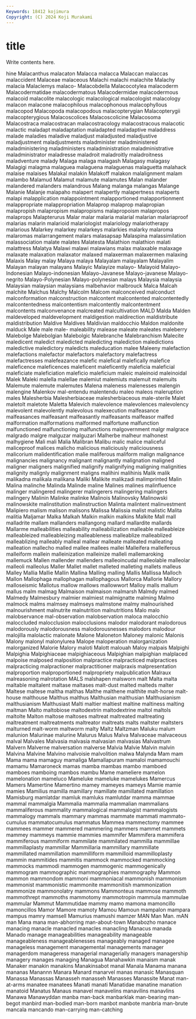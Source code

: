 ```yaml
---
Keywords: 18412 kojimura
Copyright: (C) 2024 Koji Murakami
---
```


# title

Write contents here.



hine Malacanthus malacaton Malacca
malacca Malaccan malaccas malaccident Malaceae malaceous Malachi malachi malachite Malachy
malacia Malaclemys malaco- Malacobdella Malacocotylea malacoderm Malacodermatidae malacodermatous Malacodermidae malacodermous
malacoid malacolite malacologic malacological malacologist malacology malacon malacone malacophilous malacophonous
malacophyllous malacopod Malacopoda malacopodous malacopterygian Malacopterygii malacopterygious Malacoscolices Malacoscolicine Malacosoma
Malacostraca malacostracan malacostracology malacostracous malacotic malactic maladapt maladaptation maladapted maladaptive
maladdress malade maladies maladive maladjust maladjusted maladjustive maladjustment maladjustments maladminister
maladministered maladministering maladministers maladministration maladministrative maladministrator maladresse maladroit maladroitly maladroitness
maladventure malady Malaga malaga malagash Malagasy malagasy Malagigi malagma malaguea
malaguena malaguenas malaguetta malahack malaise malaises Malakal malakin Malakoff malakon
malalignment malam malambo Malamud Malamut malamute malamutes Malan malander malandered
malanders malandrous Malang malanga malangas Malange Malanie Malanje malapaho malapert
malapertly malapertness malaperts malapi malapplication malappointment malapportioned malapportionment malappropriate malappropriation
Malaprop malaprop malapropian malapropish malapropism malapropisms malapropoism malapropos malaprops Malapterurus
Malar malar malaria malarial malarian malariaproof malarias malarin malarioid malariologist
malariology malariotherapy malarious Malarkey malarkey malarkeys malarkies malarky malaroma malaromas
malarrangement malars malasapsap Malaspina malassimilation malassociation malate malates Malatesta Malathion
malathion malati malattress Malatya Malawi malawi malawians malax malaxable malaxage
malaxate malaxation malaxator malaxed malaxerman malaxermen malaxing Malaxis Malay malay
Malaya malaya Malayalam malayalam Malayalim Malayan malayan malayans Malayic Malayize
malayo- Malayoid Malayo-Indonesian Malayo-indonesian Malayo-Javanese Malayo-javanese Malayo-negrito Malayo-Polynesian Malayo-polynesian malays
Malaysia malaysia Malaysian malaysian malaysians malbehavior malbrouck Malca Malcah malchite
Malchus Malchy Malcolm Malcom malconceived malconduct malconformation malconstruction malcontent malcontented
malcontentedly malcontentedness malcontentism malcontently malcontentment malcontents malconvenance malcreated malcultivation MALD
Malda Malden maldeveloped maldevelopment maldigestion maldirection maldistribute maldistribution Maldive Maldives
Maldivian maldocchio Maldon maldonite malduck Male male male- maleability malease
maleate maleates maleberry Malebolge Malebolgian Malebolgic Malebranche Malebranchism Malecite maledicent
maledict maledicted maledicting malediction maledictions maledictive maledictory maledicts maleducation malee
Maleeny malefaction malefactions malefactor malefactors malefactory malefactress malefactresses malefeazance malefic
malefical malefically malefice maleficence maleficences maleficent maleficently maleficia maleficial maleficiate
maleficiation maleficio maleficium maleic maleinoid maleinoidal Malek Maleki malella malellae
malemiut malemiuts malemuit malemuits Malemute malemute malemutes Malena maleness malenesses
malengin malengine Malenkov mal-entendu malentendu maleo maleos maleruption males Malesherbia
Malesherbiaceae malesherbiaceous male-sterile Malet maletolt maletote Maletta Malevich malevolence malevolences
malevolency malevolent malevolently malevolous malexecution malfeasance malfeasances malfeasant malfeasantly malfeasants
malfeasor malfed malformation malformations malformed malfortune malfunction malfunctioned malfunctioning malfunctions
malgovernment malgr malgrace malgrado malgre malguzar malguzari Malherbe malheur malhonest
malhygiene Mali mali Malia Malibran Malibu malic malice maliceful maliceproof
malices malicho malicious maliciously maliciousness malicorium malidentification malie maliferous maliform
malign malignance malignancies malignancy malignant malignantly malignation maligned maligner maligners
malignified malignify malignifying maligning malignities malignity malignly malignment maligns malihini
malihinis Malik malik malikadna malikala malikana Maliki Malikite malikzadi malimprinted
Malin Malina malinche Malinda Malinde maline Malines malines malinfluence malinger
malingered malingerer malingerers malingering malingers malingery Malinin Malinke malinke Malinois
Malinovsky Malinowski malinowskite malinstitution malinstruction Malinta malintent malinvestment Malipiero malism
malison malisons Malissa Malissia malist malistic Malita malitia Maljamar Malka
Malkah Malkin malkin malkins Malkite Mall mall malladrite mallam mallanders
mallangong mallard mallardite mallards Mallarme malleabilities malleability malleabilization malleable malleableize
malleableized malleableizing malleableness malleablize malleablized malleablizing malleably malleal mallear malleate
malleated malleating malleation mallecho malled mallee mallees mallei Malleifera malleiferous
malleiform mallein malleinization malleinize malleli mallemaroking mallemuck Mallen mallender mallenders
malleoincudal malleolable malleolar malleoli malleolus Maller Mallet mallet malleted malleting
mallets malleus Malley Mallia Mallie Mallin Mallina Malling malling Mallis
Mallissa Malloch Mallon Mallophaga mallophagan mallophagous Mallorca Mallorie Mallory malloseismic
Mallotus mallow mallows mallowwort Malloy malls mallum mallus malm malmag
Malmaison malmaison malmarsh Malmdy malmed Malmedy Malmesbury malmier malmiest malmignatte
malming Malmo malmock malms malmsey malmseys malmstone malmy malnourished malnourishment
malnutrite malnutrition malnutritions Malo malo malobservance mal-observation malobservation maloca malocchio
maloccluded malocclusion malocclusions malodor malodorant malodorous malodorously malodorousness malodorousnesses malodors
malodour malojilla malolactic malonate Malone Maloneton Maloney malonic Malonis Malony
malonyl malonylurea Malope maloperation malorganization malorganized Malorie Malory maloti Malott
malouah Maloy malpais Malpighi Malpighia Malpighiaceae malpighiaceous Malpighian malpighian malplaced
malpoise malposed malposition malpractice malpracticed malpractices malpracticing malpractioner malpractitioner malpraxis
malpresentation malproportion malproportioned malpropriety malpublication Malraux malreasoning malrotation MALS malshapen
malsworn malt Malta malta maltable maltalent maltase maltases malt-dust malted
malteds malter Maltese maltese maltha malthas Malthe malthene malthite malt-horse
malt-house malthouse Malthus malthus Malthusian malthusian Malthusianism malthusianism Malthusiast Malti
maltier maltiest maltine maltiness malting maltman Malto maltobiose maltodextrin maltodextrine
maltol maltols maltolte Malton maltose maltoses maltreat maltreated maltreating maltreatment
maltreatments maltreator maltreats malts maltster maltsters malturned malt-worm maltworm malty
Maltz Maltzman Maluku malum malunion Malurinae malurine Malurus Malus Malva
Malvaceae malvaceous malval Malvales Malvasia malvasia malvasian malvasias Malvastrum Malvern
Malverne malversation malverse Malvia Malvie Malvin malvin Malvina Malvine Malvino
malvoisie malvolition malwa Malynda Mam mam Mama mama mamaguy mamaliga
Mamallapuram mamaloi mamamouchi mamamu Mamaroneck mamas mamba mambas mambo mamboed
mamboes mamboing mambos mambu Mame mameliere mamelon mamelonation mameluco Mameluke
mameluke mamelukes Mamercus Mamers Mamertine Mamertino mamey mameyes mameys Mamie
mamie mamies Mamilius mamilla mamillary mamillate mamillated mamillation Mamisburg mamlatdar
mamluk mamluks mamlutdar mamma mammae mammal mammalgia Mammalia mammalia mammalian
mammalians mammaliferous mammality mammalogical mammalogist mammalogists mammalogy mammals mammary mammas
mammate mammati mammato-cumulus mammatocumulus mammatus Mammea mammectomy mammee mammees mammer
mammered mammering mammers mammet mammets mammey mammeys mammie mammies mammifer
Mammifera mammifera mammiferous mammiform mammilate mammilated mammilla mammillae mammillaplasty mammillar
Mammillaria mammillary mammillate mammillated mammillation mammilliform mammilloid mammilloplasty mammin mammitides
mammitis mammock mammocked mammocking mammocks mammodi mammogen mammogenic mammogenically mammogram
mammographic mammographies mammography Mammon mammon mammondom mammoni mammoniacal mammonish mammonism
mammonist mammonistic mammonite mammonitish mammonization mammonize mammonolatry mammons Mammonteus mammose
mammoth mammothrept mammoths mammotomy mammotropin mammula mammulae mammular Mammut Mammutidae
mammy mamo mamona mamoncillo mamoncillos Mamor Mamore mamoty Mamou Mamoun
mampalon mampara mampus mamry mamsell Mamurius mamushi mamzer MAN Man
Man. mAN man Mana mana man-abhorring man-about-town Manabozho manace manacing
manacle manacled manacles manacling Manacus manada Manado manage manageabilities manageability
manageable manageableness manageablenesses manageably managed managee manageless management managemental managements
manager managerdom manageress managerial managerially managers managership managery manages managing
Managua Manahawkin manaism manak Manaker manakin manakins Manakinsabot manal Manala
Manama manana mananas Manannn Manara Manard manarvel manas manasic Manasquan
Manassa Manassas Manasseh manasseh Manasses Manassite Manat man-at-arms manatee manatees
Manati manati Manatidae manatine manation manatoid Manatus Manaus manavel manavelins
manavilins manavlins Manawa Manawyddan manba man-back manbarklak man-bearing man-begot manbird
man-bodied man-born manbot manbote manbria man-brute mancala mancando man-carrying man-catching
